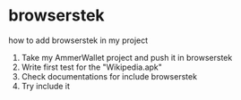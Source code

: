 # browserstek
how to add browserstek in my project


1) Take my AmmerWallet project and push it in browserstek
2) Write first test for the "Wikipedia.apk"
3) Check documentations for include browserstek
4) Try include it 
